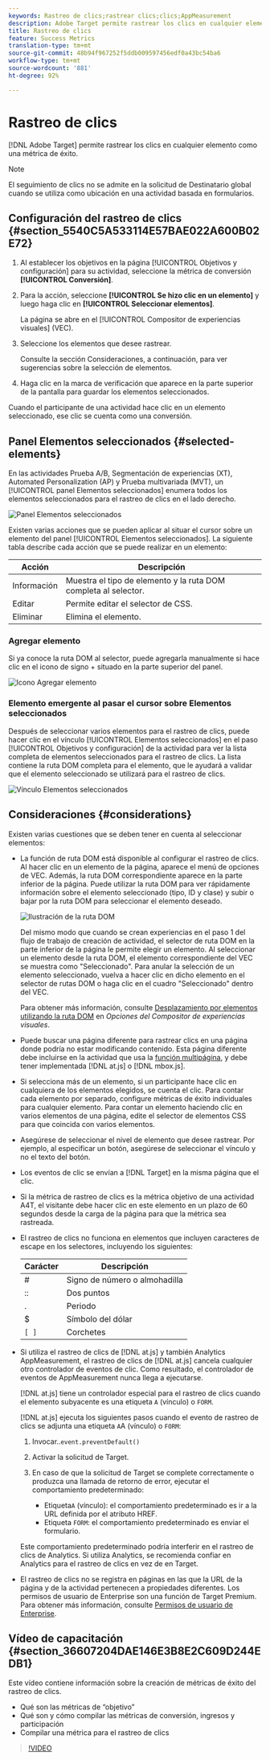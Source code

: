 ```yaml
---
keywords: Rastreo de clics;rastrear clics;clics;AppMeasurement
description: Adobe Target permite rastrear los clics en cualquier elemento como una métrica de éxito.
title: Rastreo de clics
feature: Success Metrics
translation-type: tm+mt
source-git-commit: 48b94f967252f5ddb009597456edf0a43bc54ba6
workflow-type: tm+mt
source-wordcount: '881'
ht-degree: 92%

---
```



# Rastreo de clics

[!DNL Adobe Target] permite rastrear los clics en cualquier elemento como una métrica de éxito.

>[!NOTE]
>
>El seguimiento de clics no se admite en la solicitud de Destinatario global cuando se utiliza como ubicación en una actividad basada en formularios.

## Configuración del rastreo de clics {#section_5540C5A533114E57BAE022A600B02E72}

1. Al establecer los objetivos en la página [!UICONTROL Objetivos y configuración] para su actividad, seleccione la métrica de conversión **[!UICONTROL Conversión]**.
1. Para la acción, seleccione **[!UICONTROL Se hizo clic en un elemento]** y luego haga clic en **[!UICONTROL Seleccionar elementos]**.

   La página se abre en el [!UICONTROL Compositor de experiencias visuales] (VEC).

1. Seleccione los elementos que desee rastrear.

   Consulte la sección Consideraciones, a continuación, para ver sugerencias sobre la selección de elementos.

1. Haga clic en la marca de verificación que aparece en la parte superior de la pantalla para guardar los elementos seleccionados.

Cuando el participante de una actividad hace clic en un elemento seleccionado, ese clic se cuenta como una conversión.

## Panel Elementos seleccionados {#selected-elements}

En las actividades Prueba A/B, Segmentación de experiencias (XT), Automated Personalization (AP) y Prueba multivariada (MVT), un [!UICONTROL panel Elementos seleccionados] enumera todos los elementos seleccionados para el rastreo de clics en el lado derecho.

![Panel Elementos seleccionados](/help/c-activities/r-success-metrics/assets/selected-elements.png)

Existen varias acciones que se pueden aplicar al situar el cursor sobre un elemento del panel [!UICONTROL Elementos seleccionados]. La siguiente tabla describe cada acción que se puede realizar en un elemento:

| Acción | Descripción |
| --- | --- |
| Información | Muestra el tipo de elemento y la ruta DOM completa al selector. |
| Editar | Permite editar el selector de CSS. |
| Eliminar | Elimina el elemento. |

### Agregar elemento

Si ya conoce la ruta DOM al selector, puede agregarla manualmente si hace clic en el icono de signo + situado en la parte superior del panel.

![Icono Agregar elemento](/help/c-activities/r-success-metrics/assets/add-element.png)

### Elemento emergente al pasar el cursor sobre Elementos seleccionados

Después de seleccionar varios elementos para el rastreo de clics, puede hacer clic en el vínculo [!UICONTROL Elementos seleccionados] en el paso [!UICONTROL Objetivos y configuración] de la actividad para ver la lista completa de elementos seleccionados para el rastreo de clics. La lista contiene la ruta DOM completa para el elemento, que le ayudará a validar que el elemento seleccionado se utilizará para el rastreo de clics.

![Vínculo Elementos seleccionados](/help/c-activities/r-success-metrics/assets/elements-selected-link.png)

## Consideraciones {#considerations}

Existen varias cuestiones que se deben tener en cuenta al seleccionar elementos:

* La función de ruta DOM está disponible al configurar el rastreo de clics. Al hacer clic en un elemento de la página, aparece el menú de opciones de VEC. Además, la ruta DOM correspondiente aparece en la parte inferior de la página. Puede utilizar la ruta DOM para ver rápidamente información sobre el elemento seleccionado (tipo, ID y clase) y subir o bajar por la ruta DOM para seleccionar el elemento deseado.

   ![Ilustración de la ruta DOM](/help/c-activities/r-success-metrics/assets/click-tracking-dom.png)

   Del mismo modo que cuando se crean experiencias en el paso 1 del flujo de trabajo de creación de actividad, el selector de ruta DOM en la parte inferior de la página le permite elegir un elemento. Al seleccionar un elemento desde la ruta DOM, el elemento correspondiente del VEC se muestra como &quot;Seleccionado&quot;. Para anular la selección de un elemento seleccionado, vuelva a hacer clic en dicho elemento en el selector de rutas DOM o haga clic en el cuadro &quot;Seleccionado&quot; dentro del VEC.

   Para obtener más información, consulte [Desplazamiento por elementos utilizando la ruta DOM](/help/c-experiences/c-visual-experience-composer/viztarget-options.md#dom-path) en *Opciones del Compositor de experiencias visuales*.

* Puede buscar una página diferente para rastrear clics en una página donde podría no estar modificando contenido. Esta página diferente debe incluirse en la actividad que usa la  [función multipágina](/help/c-experiences/c-visual-experience-composer/multipage-activity.md#concept_277E096063E14813AC5D8EDFA1D2ED48), y debe tener implementada [!DNL at.js] o [!DNL mbox.js].
* Si selecciona más de un elemento, si un participante hace clic en cualquiera de los elementos elegidos, se cuenta el clic. Para contar cada elemento por separado, configure métricas de éxito individuales para cualquier elemento. Para contar un elemento haciendo clic en varios elementos de una página, edite el selector de elementos CSS para que coincida con varios elementos.
* Asegúrese de seleccionar el nivel de elemento que desee rastrear. Por ejemplo, al especificar un botón, asegúrese de seleccionar el vínculo y no el texto del botón.
* Los eventos de clic se envían a [!DNL Target] en la misma página que el clic.
* Si la métrica de rastreo de clics es la métrica objetivo de una actividad A4T, el visitante debe hacer clic en este elemento en un plazo de 60 segundos desde la carga de la página para que la métrica sea rastreada.
* El rastreo de clics no funciona en elementos que incluyen caracteres de escape en los selectores, incluyendo los siguientes:

   | Carácter | Descripción |
   |---|---|
   | # | Signo de número  o almohadilla |
   | :: | Dos puntos |
   | . | Periodo |
   | $ | Símbolo del dólar |
   | `[ ]` | Corchetes |

* Si utiliza el rastreo de clics de [!DNL at.js] y también Analytics AppMeasurement, el rastreo de clics de [!DNL at.js] cancela cualquier otro controlador de eventos de clic. Como resultado, el controlador de eventos de AppMeasurement nunca llega a ejecutarse.

   [!DNL at.js] tiene un controlador especial para el rastreo de clics cuando el elemento subyacente es una etiqueta `A` (vínculo) o `FORM`.

   [!DNL at.js] ejecuta los siguientes pasos cuando el evento de rastreo de clics se adjunta una etiqueta `A`A (vínculo) o `FORM`:

   1. Invocar..`event.preventDefault()`

   1. Activar la solicitud de Target.

   1. En caso de que la solicitud de Target se complete correctamente o produzca una llamada de retorno de error, ejecutar el comportamiento predeterminado:

      * Etiqueta`A` (vínculo): el comportamiento predeterminado es ir a la URL definida por el atributo HREF.
      * Etiqueta `FORM`: el comportamiento predeterminado es enviar el formulario.

   Este comportamiento predeterminado podría interferir en el rastreo de clics de Analytics. Si utiliza Analytics, se recomienda confiar en Analytics para el rastreo de clics en vez de en Target.

* El rastreo de clics no se registra en páginas en las que la URL de la página y de la actividad pertenecen a propiedades diferentes. Los permisos de usuario de Enterprise son una función de Target Premium. Para obtener más información, consulte [Permisos de usuario de Enterprise](/help/administrating-target/c-user-management/property-channel/property-channel.md).

## Vídeo de capacitación {#section_36607204DAE146E3B8E2C609D244EDB1}

Este vídeo contiene información sobre la creación de métricas de éxito del rastreo de clics.

* Qué son las métricas de “objetivo”
* Qué son y cómo compilar las métricas de conversión, ingresos y participación
* Compilar una métrica para el rastreo de clics

>[!VIDEO](https://video.tv.adobe.com/v/17380)